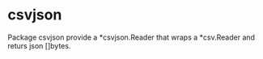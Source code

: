 # csvjson

Package csvjson provide a *csvjson.Reader that wraps a *csv.Reader and returs json []bytes.